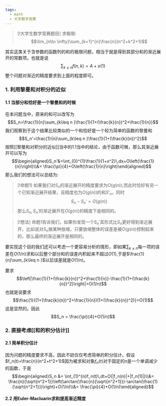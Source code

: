 ```yaml
---
tags:
  - math
  - 大学数学竞赛
---
```


> [!大学生数学竞赛题目]
> 求极限:
> $$\lim_{n\to \infty}\sum_{k=1}^{n}\frac{n}{n^2+k^2+1}$$


其实这类关于含参数的函数列的和的极限问题，相当于就是得到其部分和的渐近展开的常数项。也就是说$$\sum_{k\leq n} f(n,k)=A+o(1)$$整个问题对渐近的精度要求到上面的程度即可。

### 1. 利用黎曼和对积分的近似

#### 1.1 当部分和恰好是一个黎曼和的时候

在本问题当中，原来的和可以改写为$$S_n=\frac{1}{n}\sum_{k\leq n }\frac{1}{1+(\frac{k}{n})^2+\frac{1}{n}}$$我们观察到于这个结果比较类似的一个和恰好是一个较为简单的函数的黎曼和$$S_n'=\frac{1}{n}\sum_{k\leq n }\frac{1}{1+(\frac{k}{n})^2}$$按照[[黎曼和对积分的近似]]当中的1.1当中的结论，由于函数可微，那么其渐近展开可以写为$$\begin{aligned}S_n'&=\int_{0}^{1}\frac{1}{1+x^2}\,dx+O\left(\frac{1}{n}\right)\\&= \frac{\pi}{4}+O\left(\frac{1}{n}\right)\end{aligned}$$那么我们的想法可以总结为:


> [!命题1]
> 如果我们对$S_n$的渐近展开的精度要求为$O(g(n))$,而此时恰好有另一个已知渐近展开结果，且精度也为$O(g(n))$的和$S'_n$，同时$$S_n-S_n'=O(g(n))$$那么$S_n,S_n'$的渐近展开在$O(g(n))$的精度下是相同的。

> [!想法]
> 命题1告诉我们，如果你发现一个$S_n'$其形式比$S_n$更好得到渐近展开，比如说对$S_n$做某种放缩，只要放缩整体的误差是被$O(g(n))$控制起来的，那么最终的渐近展开是相同的。

要实现这个目的我们还可以考虑一个更容易分析的情形，即如果$\sum_{k\leq n }$每一项的误差在$O(1/n)$求和以后整个部分和的误差内积起来不超过$O(1)$,于是$\frac{1}{n}\sum_{k\leq n }$以后误差就是$O(1/n)$。

要求$$\left|\frac{1}{1+(\frac{k}{n})^2+\frac{1}{n}}-\frac{1}{1+(\frac{k}{n})^2}\right|=O(1/n)$$也就是说要求$$\frac{1}{(1+(\frac{k}{n})^2+\frac{1}{n})(1+(\frac{k}{n})^2)}=O(1)$$这是显然的。因此$$S_n = \frac{\pi}{4}+O(1/n)$$
### 2. 直接考虑[[和的积分估计]]

#### 2.1 简单积分估计

因为问题的精度要求不高，因此不妨仅仅考虑简单的积分估计。假设$f_n(t)=\frac{n}{n^2+t^2+1}$因为被求和对象$f_n(t)$对于固定的$n$是一个单调减少的函数，于是$$\begin{aligned}S_n &= \int_{1}^{n}f_n(t)\,dt+O(|f_n(n)|+|f_n(1)|)\\&=  \frac{n}{\sqrt{n^2+1}}\left(\arctan(\frac{n}{\sqrt{n^2+1}})-\arctan(\frac{1}{\sqrt{n^2+1}})\right)+O(1/n)\\&= \frac{\pi}{4}+O(1/n)\end{aligned}$$
#### 2.2 用Euler-Macluarin求和提高渐近精度






